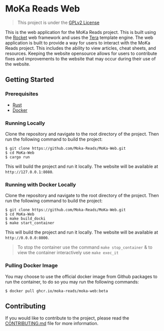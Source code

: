 # MoKa Reads Web 

> This project is under the [GPLv2 License](LICENSE)

This is the web application for the MoKa Reads project. This is built using the [Rocket](https://rocket.rs/) web framework and 
uses the [Tera](https://tera.netlify.app/) template engine. The web application is built to provide a way for users to 
interact with the MoKa Reads project. This includes the ability to view articles, cheat sheets, and resources. Keeping the 
website opensource allows for users to contribute fixes and improvements to the website that may occur during 
their use of the website.

## Getting Started

### Prerequisites

- [Rust](https://www.rust-lang.org/tools/install)
- [Docker](https://docs.docker.com/get-docker/)

### Running Locally

Clone the repository and navigate to the root directory of the project. Then run the following command to build the
project:

```shell
$ git clone https://github.com/Moka-Reads/MoKa-Web.git
$ cd MoKa-Web
$ cargo run 
```

This will build the project and run it locally. The website will be available at `http://127.0.0.1:8080`.

### Running with Docker Locally 

Clone the repository and navigate to the root directory of the project. Then run the following command to build the
project:

```shell
$ git clone https://github.com/Moka-Reads/MoKa-Web.git
$ cd MoKa-Web
$ make build_docki
$ make start_container
```

This will build the project and run it locally. The website will be available at `http://0.0.0.0:8000`.

> To stop the container use the command `make stop_container` & to view the container interactively use `make exec_it`


### Pulling Docker Image 

You may choose to use the official docker image from Github packages to run the container, to do so you may run the following commands: 

```shell
$ docker pull ghcr.io/moka-reads/moka-web:beta
```

## Contributing

If you would like to contribute to the project, please read the [CONTRIBUTING.md](CONTRIBUTING.md) file for more
information.
